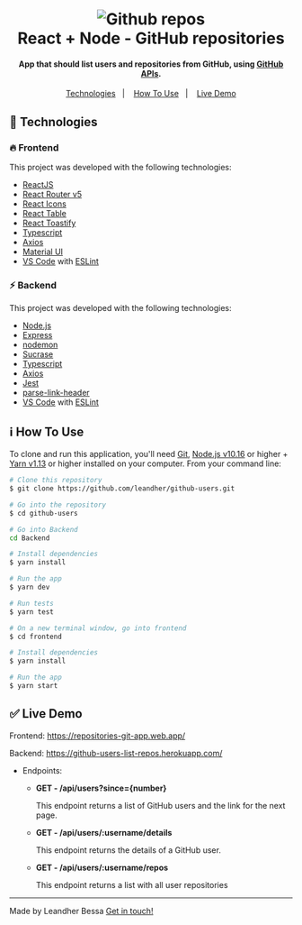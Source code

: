 <h1 align="center">
    <img alt="Github repos" src="https://i.pinimg.com/originals/dc/1a/1a/dc1a1a4287f57e4a80ea5ecfd912ee96.png" />
    <br>
    React + Node - GitHub repositories
</h1>

<h4 align="center">
  App that should list users and repositories from GitHub, using <a href="https://developer.github.com/v3/">GitHub APIs</a>.
</h4>

<p align="center">
  <a href="#rocket-technologies">Technologies</a>&nbsp;&nbsp;&nbsp;|&nbsp;&nbsp;&nbsp;
  <a href="#information_source-how-to-use">How To Use</a>&nbsp;&nbsp;&nbsp;|&nbsp;&nbsp;&nbsp;
  <a href="#white_check_mark-live-demo">Live Demo</a>
</p>

## :rocket: Technologies

### :fire: Frontend

This project was developed with the following technologies:

-  [ReactJS](https://reactjs.org/)
-  [React Router v5](https://github.com/ReactTraining/react-router)
-  [React Icons](https://react-icons.github.io/react-icons/)
-  [React Table](https://github.com/tannerlinsley/react-table)
-  [React Toastify](https://fkhadra.github.io/react-toastify/)
-  [Typescript](https://www.typescriptlang.org/)
-  [Axios](https://github.com/axios/axios)
-  [Material UI](https://material-ui.com/)
-  [VS Code][vc] with [ESLint][vceslint]

### :zap: Backend

This project was developed with the following technologies:
-  [Node.js][nodejs]
-  [Express](https://expressjs.com/)
-  [nodemon](https://github.com/remy/nodemon)
-  [Sucrase](https://github.com/alangpierce/sucrase)
-  [Typescript](https://www.typescriptlang.org/)
-  [Axios](https://github.com/axios/axios)
-  [Jest](https://jestjs.io/)
-  [parse-link-header](https://github.com/thlorenz/parse-link-header)
-  [VS Code][vc] with [ESLint][vceslint]

## :information_source: How To Use

To clone and run this application, you'll need [Git](https://git-scm.com), [Node.js v10.16][nodejs] or higher + [Yarn v1.13][yarn] or higher installed on your computer. From your command line:

```bash
# Clone this repository
$ git clone https://github.com/leandher/github-users.git

# Go into the repository
$ cd github-users

# Go into Backend
cd Backend

# Install dependencies
$ yarn install

# Run the app 
$ yarn dev

# Run tests
$ yarn test

# On a new terminal window, go into frontend
$ cd frontend

# Install dependencies
$ yarn install

# Run the app
$ yarn start
```

## :white_check_mark: Live Demo

Frontend: https://repositories-git-app.web.app/

Backend: https://github-users-list-repos.herokuapp.com/
  
  - Endpoints:
    - **GET - /api/users?since={number}**

      This endpoint returns a list of GitHub users and the link for the next page.

    - **GET - /api/users/:username/details**

      This endpoint returns the details of a GitHub user.

    - **GET - /api/users/:username/repos**

      This endpoint returns a list with all user repositories
---

Made by Leandher Bessa [Get in touch!](https://www.linkedin.com/in/leandher-bessa-65303b128)

[nodejs]: https://nodejs.org/
[yarn]: https://yarnpkg.com/
[vc]: https://code.visualstudio.com/
[vceslint]: https://marketplace.visualstudio.com/items?itemName=dbaeumer.vscode-eslint